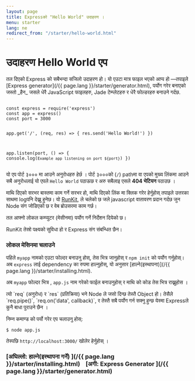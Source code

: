 ```yaml
---
layout: page
title: Expressको "Hello World" उदाहरण ।
menu: starter
lang: ne
redirect_from: "/starter/hello-world.html"
---
```


# उदाहरण Hello World एप

<div class="doc-box doc-info" markdown="1">
तल दिएको Express को सबैभन्दा सजिलो  उदाहरण हो। यो एउटा मात्र फाइल भएको आप्प हो  &mdash;तपाइले [Express generator](/{{ page.lang }}/starter/generator.html), पर्योग गरेर बनाएको जस्तो _हैन_ जसले धेरै JavaScript फाइलहरु, Jade टेम्प्लेटहरु र  धेरै फोल्डरहरु बनाउने गर्दछ.

</div>

<script src="https://embed.runkit.com" data-element-id="hello-example" data-mode="endpoint" async defer></script>
<div id="hello-example"><pre><code class="language-js">
const express = require('express')
const app = express()
const port = 3000

app.get('/', (req, res) => {
res.send('Hello World!')
})

app.listen(port, () => {
console.log(`Example app listening on port ${port}`)
})
</code></pre></div>

यो एप पोर्ट ३००० मा आउने अनुरोधहरु हेर्छ । पोर्ट ३०००को (`/`) pathमा वा एपको मुख्य लिंकमा आउने सबै अनुरोधलाई यो एपले `Hello World` पठाऊछ र अरु सबैलाइ एसले **404 भेटियन** पठाउछ ।

माथि दिएको सरभर बास्तमा काम गर्ने सरभर हो, माथि दिएको लिंक मा क्लिक गरेर हेर्नुहोस् तपाइले उत्तरका साथमा logपनि देख्नु हुनेछ। यो [RunKit](https://runkit.com), ले चलेको छ जले javascript वातावरण प्रदान गर्दछ जुन Node संग जोडिएको छ र वेब ब्रोउसरमा काम गर्छ।

तल आफ्नो लोकल कम्प्युटर (मेसीनमा) पर्योग गर्ने निर्देशन दियेको छ।

<div class="doc-box doc-info" markdown="1">
RunKit तेस्रो पक्ष्यको सुविधा हो र Express संग संबन्धित छैन।
</div>

### लोकल मेसिनमा चलाउने

पहिले `myapp` नामको एउटा फोल्दर बनाउनु होस्, तेस भित्र जानुहोस् र `npm init` को पर्योग गर्नुहोस्। अब `express` लाई dependency का रुपमा हाल्नुहोस्, यो अनुसार [हाल्ने(इस्थापना)](/{{ page.lang }}/starter/installing.html).

अब `myapp` फोल्दर भित्र , `app.js` नाम गरेको फाईल बनाउनुहोस् र माथि को कोड तेस भित्र राख्नुहोस ।

<div class="doc-box doc-notice" markdown="1">
त्यो `req` (अनुरोध) र `res` (प्रतिक्रिया) भने Node ले जसो दिन्छ तेस्तै Object हो। तेसैले `req.pipe()`, `req.on('data', callback)`, र तेस्तै सबै पर्योग गर्न सक्नु हुन्छ येस्मा Expressले कुनै बाधा पुराउने छैन ।

</div>

निम्न कमाण्ड को पर्यो गरेर एप चलाउनु होस्:

```console
$ node app.js
```

तेस्पछि `http://localhost:3000/` खोलेर हेर्नुहोस् ।

### [अघिल्लो: हाल्ने(इस्थापना गर्ने) ](/{{ page.lang }}/starter/installing.html)&nbsp;&nbsp;&nbsp;&nbsp;[अगी: Express Generator ](/{{ page.lang }}/starter/generator.html)

